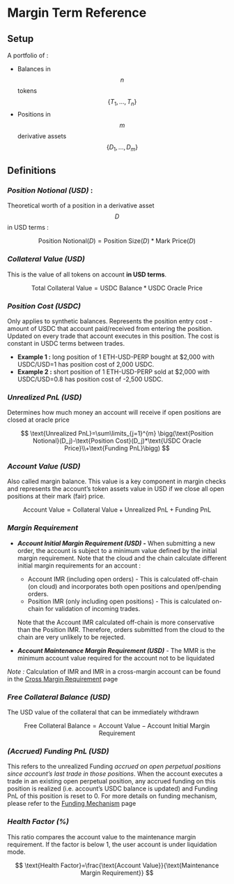 # Margin Term Reference

## **Setup**

A portfolio of :

* Balances in $$n$$ tokens $$\{T_1,...,T_n\}$$
* Positions in $$m$$ derivative assets $$\{D_1,...,D_m\}$$

## **Definitions**

### _**Position Notional (USD)**_ :

Theoretical worth of a position in a derivative asset $$D$$ in USD terms :

$$
\text{Position Notional}(D)=\text{Position Size}(D)*\text{Mark Price}(D)
$$

### _**Collateral Value (USD)**_

This is the value of all tokens on account **in USD terms**.

$$
\text{Total Collateral Value}=\text{USDC Balance}*\text{USDC Oracle Price}
$$

### _**Position Cost (USDC)**_

Only applies to synthetic balances. Represents the position entry cost - amount of USDC that account paid/received from entering the position. Updated on every trade that account executes in this position. The cost is constant in USDC terms between trades.

* **Example 1 :** long position of 1 ETH-USD-PERP bought at $2,000 with USDC/USD=1 has position cost of 2,000 USDC.
* **Example 2 :** short position of 1 ETH-USD-PERP sold at $2,000 with USDC/USD=0.8 has position cost of -2,500 USDC.

### _**Unrealized PnL (USD)**_&#x20;

Determines how much money an account will receive if open positions are closed at oracle price

$$
\text{Unrealized PnL}=\sum\limits_{j=1}^{m} \bigg(\text{Position Notional}(D_j)-\text{Position Cost}(D_j)*\text{USDC Oracle Price}\\+\text{Funding PnL}\bigg)
$$

### _**Account Value (USD)**_

Also called margin balance. This value is a key component in margin checks and represents the account’s token assets value in USD if we close all open positions at their mark (fair) price.

$$
\text{Account Value}=\text{Collateral Value}+\text{Unrealized PnL}+\text{Funding PnL}
$$

### _**Margin Requirement**_

*   _**Account Initial Margin Requirement (USD) -**_ When submitting a new order, the account is subject to a minimum value defined by the initial margin requirement. Note that the cloud and the chain calculate different initial margin requirements for an account :

    * Account IMR (including open orders) - This is calculated off-chain (on cloud) and incorporates both open positions and open/pending orders.&#x20;
    * Position IMR (only including open positions) - This is calculated on-chain for validation of incoming trades.

    Note that the Account IMR calculated off-chain is more conservative than the Position IMR. Therefore, orders submitted from the cloud to the chain are very unlikely to be rejected.
* _**Account Maintenance Margin Requirement (USD)**_ - The MMR is the minimum account value required for the account not to be liquidated

_Note :_ Calculation of IMR and IMR in a cross-margin account can be found in the [Cross Margin Requirement](cross-margin-requirement.md) page

### _**Free Collateral Balance (USD)**_

The USD value of the collateral that can be immediately withdrawn

$$
\text{Free Collateral Balance}=\text{Account Value}-\text{Account Initial Margin Requirement}
$$

### _**(Accrued) Funding PnL (USD)**_

This refers to the unrealized Funding _accrued on open perpetual positions since account’s last trade in those positions_. When the account executes a trade in an existing open perpetual position, any accrued funding on this position is realized (i.e. account’s USDC balance is updated) and Funding PnL of this position is reset to 0. For more details on funding mechanism, please refer to the [Funding Mechanism](../the-basics/funding-mechanism.md) page

### _**Health Factor (%)**_

This ratio compares the account value to the maintenance margin requirement. If the factor is below 1, the user account is under liquidation mode.

$$
\text{Health Factor}=\frac{\text{Account Value}}{\text{Maintenance Margin Requirement}}
$$
